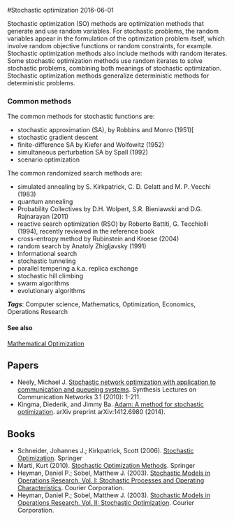 
#Stochastic optimization
2016-06-01

Stochastic optimization (SO) methods are optimization methods that generate and use random variables. For stochastic problems, the random variables appear in the formulation of the optimization problem itself, which involve random objective functions or random constraints, for example. Stochastic optimization methods also include methods with random iterates. Some stochastic optimization methods use random iterates to solve stochastic problems, combining both meanings of stochastic optimization. Stochastic optimization methods generalize deterministic methods for deterministic problems.

### Common methods
The common methods for stochastic functions are:
* stochastic approximation (SA), by Robbins and Monro (1951)[
* stochastic gradient descent
* finite-difference SA by Kiefer and Wolfowitz (1952)
* simultaneous perturbation SA by Spall (1992)
* scenario optimization

The common randomized search methods are:
* simulated annealing by S. Kirkpatrick, C. D. Gelatt and M. P. Vecchi (1983)
* quantum annealing
* Probability Collectives by D.H. Wolpert, S.R. Bieniawski and D.G. Rajnarayan (2011)
* reactive search optimization (RSO) by Roberto Battiti, G. Tecchiolli (1994), recently reviewed in the reference book
* cross-entropy method by Rubinstein and Kroese (2004)
* random search by Anatoly Zhigljavsky (1991)
* Informational search
* stochastic tunneling
* parallel tempering a.k.a. replica exchange
* stochastic hill climbing
* swarm algorithms
* evolutionary algorithms

***Tags***: Computer science, Mathematics, Optimization, Economics, Operations Research

#### See also
[Mathematical Optimization](/mathematical_optimization)
## Papers
* Neely, Michael J. [Stochastic network optimization with application to communication and queueing systems](). Synthesis Lectures on Communication Networks 3.1 (2010): 1-211.
* Kingma, Diederik, and Jimmy Ba. [Adam: A method for stochastic optimization](http://arxiv.org/abs/1412.6980). arXiv preprint arXiv:1412.6980 (2014).

## Books
* Schneider, Johannes J.; Kirkpatrick, Scott (2006). [Stochastic Optimization](https://www.goodreads.com/book/show/2787488-stochastic-optimization). Springer
* Marti, Kurt (2010). [Stochastic Optimization Methods](https://www.goodreads.com/book/show/14637510-stochastic-optimization-methods). Springer
* Heyman, Daniel P.; Sobel, Matthew J. (2003). [Stochastic Models in Operations Research, Vol. I: Stochastic Processes and Operating Characteristics](https://www.goodreads.com/book/show/2307076.Stochastic_Models_in_Operations_Research_Vol_I). Courier Corporation.
* Heyman, Daniel P.; Sobel, Matthew J. (2003). [Stochastic Models in Operations Research, Vol. II: Stochastic Optimization](https://www.goodreads.com/book/show/2530095.Stochastic_Models_in_Operations_Research_Vol_II). Courier Corporation.


